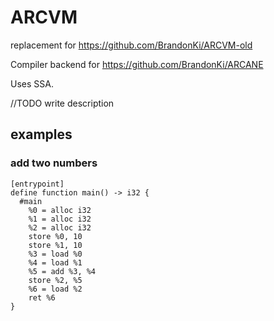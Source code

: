 # ARCVM

replacement for https://github.com/BrandonKi/ARCVM-old

Compiler backend for https://github.com/BrandonKi/ARCANE

Uses SSA. 

//TODO write description

## examples

### add two numbers
```
[entrypoint]
define function main() -> i32 {
  #main
    %0 = alloc i32
    %1 = alloc i32
    %2 = alloc i32
    store %0, 10
    store %1, 10
    %3 = load %0
    %4 = load %1
    %5 = add %3, %4
    store %2, %5
    %6 = load %2
    ret %6
}
```
